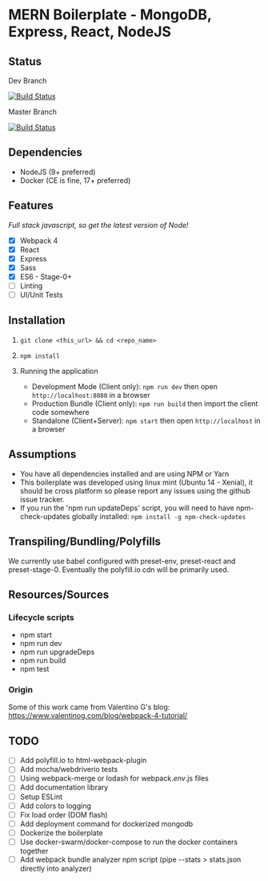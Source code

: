# MERN Boilerplate - MongoDB, Express, React, NodeJS

## Status

Dev Branch

 [![Build Status](https://travis-ci.org/ConnerAiken/mern-boilerplate.svg?branch=dev)](https://travis-ci.org/ConnerAiken/mern-boilerplate)

Master Branch

 [![Build Status](https://travis-ci.org/ConnerAiken/mern-boilerplate.svg?branch=master)](https://travis-ci.org/ConnerAiken/mern-boilerplate)

## Dependencies 

- NodeJS (9+ preferred)
- Docker (CE is fine, 17+ preferred)

## Features

*Full stack javascript, so get the latest version of Node!*

- [X] Webpack 4
- [X] React 
- [X] Express
- [X] Sass
- [X] ES6 - Stage-0+
- [ ] Linting
- [ ] UI/Unit Tests

## Installation

1) `git clone <this_url> && cd <repo_name>`

2) `npm install`

3) Running the application
   - Development Mode (Client only): `npm run dev` then open `http://localhost:8080` in a browser
   - Production Bundle (Client only): `npm run build` then import the client code somewhere
   - Standalone (Client+Server): `npm start` then open `http://localhost` in a browser

## Assumptions

- You have all dependencies installed and are using NPM or Yarn
- This boilerplate was developed using linux mint (Ubuntu 14 - Xenial), it should be cross platform so please report any issues using the github issue tracker.
- If you run the 'npm run updateDeps' script, you will need to have npm-check-updates globally installed: `npm install -g npm-check-updates`   

## Transpiling/Bundling/Polyfills

We currently use babel configured with preset-env, preset-react and preset-stage-0. Eventually the polyfill.io cdn will be primarily used.

## Resources/Sources

### Lifecycle scripts

- npm start
- npm run dev
- npm run upgradeDeps
- npm run build
- npm test

### Origin
Some of this work came from Valentino G's blog: https://www.valentinog.com/blog/webpack-4-tutorial/ 

## TODO

- [ ] Add polyfill.io to html-webpack-plugin
- [ ] Add mocha/webdriverio tests
- [ ] Using webpack-merge or lodash for webpack.*env*.js files
- [ ] Add documentation library
- [ ] Setup ESLint
- [ ] Add colors to logging
- [ ] Fix load order (DOM flash)
- [ ] Add deployment command for dockerized mongodb
- [ ] Dockerize the boilerplate
- [ ] Use docker-swarm/docker-compose to run the docker containers together
- [ ] Add webpack bundle analyzer npm script (pipe --stats > stats.json directly into analyzer)